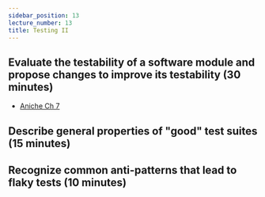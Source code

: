 ```yaml
---
sidebar_position: 13
lecture_number: 13
title: Testing II
---
```


## Evaluate the testability of a software module and propose changes to improve its testability (30 minutes)
- [Aniche Ch 7](https://livebook.manning.com/book/effective-software-testing?origin=dashboard)

## Describe general properties of "good" test suites (15 minutes)

## Recognize common anti-patterns that lead to flaky tests (10 minutes)

